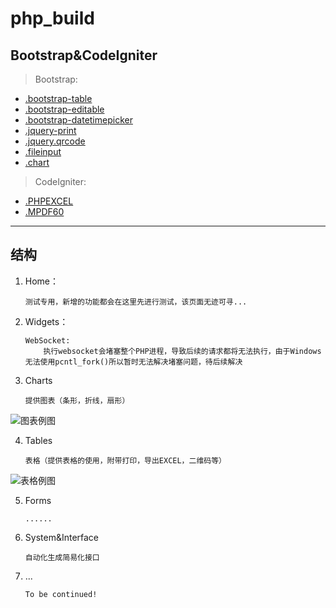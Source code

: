 # php_build

## Bootstrap&CodeIgniter

    

> Bootstrap:

 - [.bootstrap-table][1]
 - [.bootstrap-editable][2]
 - [.bootstrap-datetimepicker][3]
 - [.jquery-print][4]
 - [.jquery.qrcode][5]
 - [.fileinput][6]
 - [.chart][7]

> CodeIgniter:

 - [.PHPEXCEL][8]
 - [.MPDF60][9]
        
----------

## 结构
 1. Home：

        测试专用，新增的功能都会在这里先进行测试，该页面无迹可寻...
        
 2. Widgets：

        WebSocket:
            执行websocket会堵塞整个PHP进程，导致后续的请求都将无法执行，由于Windows无法使用pcntl_fork()所以暂时无法解决堵塞问题，待后续解决

 3. Charts

        提供图表（条形，折线，扇形）
![图表例图][10]

 4. Tables
    
        表格（提供表格的使用，附带打印，导出EXCEL，二维码等）
![表格例图][11]

 5. Forms
 
        ......

 6. System&Interface

        自动化生成简易化接口
        

 7. ...

        To be continued!
        
            


  [1]: https://github.com/wenzhixin/bootstrap-table
  [2]: https://github.com/wenzhixin/bootstrap-table/tree/develop/dist/extensions/editable
  [3]: https://github.com/uxsolutions/bootstrap-datepicker
  [4]: https://github.com/DoersGuild/jQuery.print
  [5]: https://github.com/jeromeetienne/jquery-qrcode
  [6]: https://github.com/kartik-v/bootstrap-fileinput
  [7]: https://github.com/chartjs/Chart.js
  [8]: https://github.com/PHPOffice/PHPExcel
  [9]: https://github.com/IanNBack/mpdf
  [10]: https://img-blog.csdn.net/20160328172653629
  [11]: http://images2015.cnblogs.com/blog/459756/201511/459756-20151120095245624-1492388740.png
